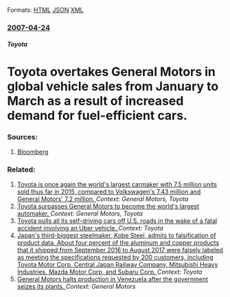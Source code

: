 
Formats: [HTML](/news/2007/04/24/toyota-overtakes-general-motors-in-global-vehicle-sales-from-january-to-march-as-a-result-of-increased-demand-for-fuel-efficient-cars.html)  [JSON](/news/2007/04/24/toyota-overtakes-general-motors-in-global-vehicle-sales-from-january-to-march-as-a-result-of-increased-demand-for-fuel-efficient-cars.json)  [XML](/news/2007/04/24/toyota-overtakes-general-motors-in-global-vehicle-sales-from-january-to-march-as-a-result-of-increased-demand-for-fuel-efficient-cars.xml)  

### [2007-04-24](/news/2007/04/24/index.md)

##### Toyota
#  Toyota overtakes General Motors in global vehicle sales from January to March as a result of increased demand for fuel-efficient cars. 




### Sources:

1. [Bloomberg](https://www.bloomberg.com/apps/news?pid=20601101&sid=a.lsX628EHZk)

### Related:

1. [Toyota is once again the world's largest carmaker with 7.5 million units sold thus far in 2015, compared to Volkswagen's 7.43 million and General Motors' 7.2 million. ](/news/2015/10/26/toyota-is-once-again-the-world-s-largest-carmaker-with-7-5-million-units-sold-thus-far-in-2015-compared-to-volkswagen-s-7-43-million-and-ge.md) _Context: General Motors, Toyota_
2. [ Toyota surpasses General Motors to become the world's largest automaker. ](/news/2009/01/21/toyota-surpasses-general-motors-to-become-the-world-s-largest-automaker.md) _Context: General Motors, Toyota_
3. [Toyota pulls all its self-driving cars off U.S. roads in the wake of a fatal accident involving an Uber vehicle. ](/news/2018/03/20/toyota-pulls-all-its-self-driving-cars-off-u-s-roads-in-the-wake-of-a-fatal-accident-involving-an-uber-vehicle.md) _Context: Toyota_
4. [Japan's third-biggest steelmaker, Kobe Steel, admits to falsification of product data. About four percent of the aluminum and copper products that it shipped from September 2016 to August 2017 were falsely labeled as meeting the specifications requested by 200 customers, including Toyota Motor Corp, Central Japan Railway Company, Mitsubishi Heavy Industries, Mazda Motor Corp, and Subaru Corp. ](/news/2017/10/9/japan-s-third-biggest-steelmaker-kobe-steel-admits-to-falsification-of-product-data-about-four-percent-of-the-aluminum-and-copper-product.md) _Context: Toyota_
5. [General Motors halts production in Venezuela after the government seizes its plants. ](/news/2017/04/20/general-motors-halts-production-in-venezuela-after-the-government-seizes-its-plants.md) _Context: General Motors_
